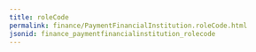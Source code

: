 ```yaml
---
title: roleCode
permalink: finance/PaymentFinancialInstitution.roleCode.html
jsonid: finance_paymentfinancialinstitution_rolecode
---
```

